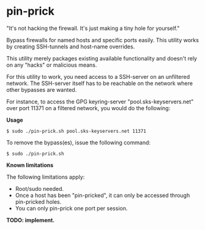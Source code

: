 pin-prick
=========

"It's not hacking the firewall. It's just making a tiny hole for yourself."

Bypass firewalls for named hosts and specific ports easily. This utility works by creating SSH-tunnels and host-name overrides.

This utility merely packages existing available functionality and doesn't rely on any "hacks" or malicious means.

For this utility to work, you need access to a SSH-server on an unfiltered network. The SSH-server itself has to be reachable on the network where other bypasses are wanted.

For instance, to access the GPG keyring-server "pool.sks-keyservers.net" over port 11371 on a filtered network, you would do the following:

**Usage**

    $ sudo ./pin-prick.sh pool.sks-keyservers.net 11371

To remove the bypass(es), issue the following command:

    $ sudo ./pin-prick.sh

**Known limitations**

The following limitations apply:

* Root/sudo needed.
* Once a host has been "pin-pricked", it can only be accessed through pin-pricked holes.
* You can only pin-prick one port per session.

**TODO: implement.**

